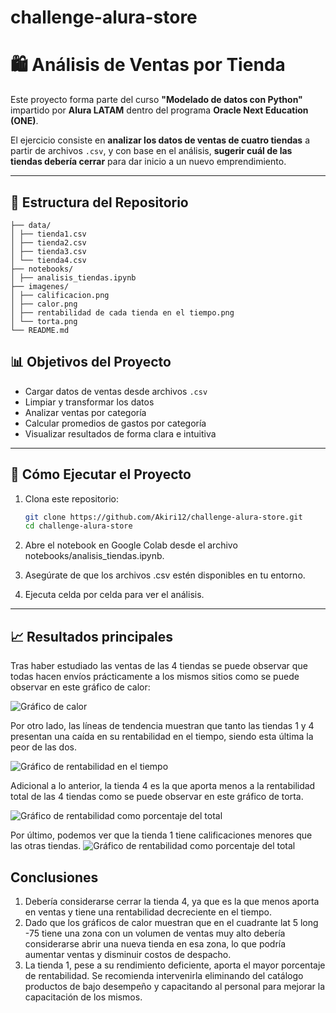 # challenge-alura-store

# 🛍️ Análisis de Ventas por Tienda

Este proyecto forma parte del curso **"Modelado de datos con Python"** impartido por **Alura LATAM** dentro del programa **Oracle Next Education (ONE)**.

El ejercicio consiste en **analizar los datos de ventas de cuatro tiendas** a partir de archivos `.csv`, y con base en el análisis, **sugerir cuál de las tiendas debería cerrar** para dar inicio a un nuevo emprendimiento.

---

## 📂 Estructura del Repositorio

    ├── data/
    │ ├── tienda1.csv
    │ ├── tienda2.csv
    │ ├── tienda3.csv
    │ └── tienda4.csv
    ├── notebooks/
    │ ├── analisis_tiendas.ipynb
    ├── imagenes/
    │ ├── calificacion.png
    │ ├── calor.png
    │ ├── rentabilidad de cada tienda en el tiempo.png
    │ └── torta.png
    └── README.md

## 📊 Objetivos del Proyecto

- Cargar datos de ventas desde archivos `.csv`
- Limpiar y transformar los datos
- Analizar ventas por categoría
- Calcular promedios de gastos por categoría
- Visualizar resultados de forma clara e intuitiva

---

## 🧪 Cómo Ejecutar el Proyecto

1. Clona este repositorio:
   ```bash
   git clone https://github.com/Akiri12/challenge-alura-store.git
   cd challenge-alura-store
2. Abre el notebook en Google Colab desde el archivo notebooks/analisis_tiendas.ipynb.

3. Asegúrate de que los archivos .csv estén disponibles en tu entorno.

4. Ejecuta celda por celda para ver el análisis.


---

## 📈 Resultados principales

Tras haber estudiado las ventas de las 4 tiendas se puede observar que todas hacen envíos prácticamente a los mismos sitios como se puede observar en este gráfico de calor:

![Gráfico de calor](imagenes/calor.png)


Por otro lado, las líneas de tendencia muestran que tanto las tiendas 1 y 4 presentan una caída en su rentabilidad en el tiempo, siendo esta última la peor de las dos. 

![Gráfico de rentabilidad en el tiempo](imagenes/rentabilidad%20de%20cada%20tienda%20en%20el%20tiempo.png)


Adicional a lo anterior, la tienda 4 es la que aporta menos a la rentabilidad total de las 4 tiendas como se puede observar en este gráfico de torta. 

![Gráfico de rentabilidad como porcentaje del total](imagenes/torta.png)

Por último, podemos ver que la tienda 1 tiene calificaciones menores que las otras tiendas.
![Gráfico de rentabilidad como porcentaje del total](imagenes/calificacion.png)

## Conclusiones

1. Debería considerarse cerrar la tienda 4, ya que es la que menos aporta en ventas y tiene una rentabilidad decreciente en el tiempo.
2. Dado que los gráficos de calor muestran que en el cuadrante lat 5 long -75 tiene una zona con un volumen de ventas muy alto debería considerarse abrir una nueva tienda en esa zona, lo que podría aumentar ventas y disminuir costos de despacho.
3. La tienda 1, pese a su rendimiento deficiente, aporta el mayor porcentaje de rentabilidad. Se recomienda intervenirla eliminando del catálogo productos de bajo desempeño y capacitando al personal para mejorar la capacitación de los mismos. 
